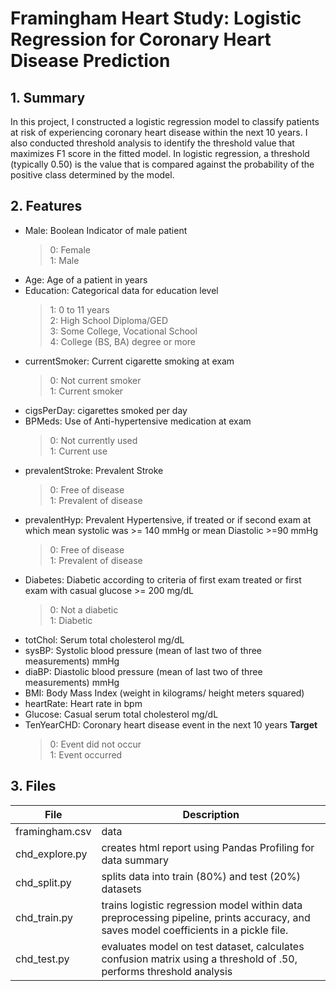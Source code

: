 # Framingham Heart Study: Logistic Regression for Coronary Heart Disease Prediction

## 1. Summary
In this project, I constructed a logistic regression model to classify patients at risk of experiencing coronary heart disease within the next 10 years. I also conducted threshold analysis to identify the threshold value that maximizes F1 score in the fitted model. In logistic regression, a threshold (typically 0.50) is the value that is compared against the probability of the positive class determined by the model.

## 2. Features
* Male: Boolean Indicator of male patient
  > 0: Female \
  > 1: Male
* Age: Age of a patient in years
* Education: Categorical data for education level
  > 1: 0 to 11 years \
  > 2: High School Diploma/GED \
  > 3: Some College, Vocational School \
  > 4: College (BS, BA) degree or more
* currentSmoker: Current cigarette smoking at exam
  > 0: Not current smoker \
  > 1: Current smoker
* cigsPerDay: cigarettes smoked per day
* BPMeds: Use of Anti-hypertensive medication at exam
  > 0: Not currently used \
  > 1: Current use
* prevalentStroke: Prevalent Stroke
  > 0: Free of disease \
  > 1: Prevalent of disease
* prevalentHyp: Prevalent Hypertensive, if treated or if second exam at which mean systolic was >= 140 mmHg or mean Diastolic >=90 mmHg
  > 0: Free of disease \
  > 1: Prevalent of disease
* Diabetes: Diabetic according to criteria of first exam treated or first exam with casual glucose >= 200 mg/dL
  > 0: Not a diabetic \
  > 1: Diabetic
* totChol: Serum total cholesterol mg/dL
* sysBP: Systolic blood pressure (mean of last two of three measurements) mmHg
* diaBP: Diastolic blood pressure (mean of last two of three measurements) mmHg
* BMI: Body Mass Index (weight in kilograms/ height meters squared)
* heartRate: Heart rate in bpm
* Glucose: Casual serum total cholesterol mg/dL
* TenYearCHD: Coronary heart disease event in the next 10 years **Target**
  > 0: Event did not occur \
  > 1: Event occurred

## 3. Files

File            | Description
----------------|-----------------
framingham.csv  | data
chd_explore.py  | creates html report using Pandas Profiling for data summary
chd_split.py    | splits data into train (80%) and test (20%) datasets 
chd_train.py    | trains logistic regression model within data preprocessing pipeline, prints accuracy, and saves model coefficients in a pickle file.  
chd_test.py     | evaluates model on test dataset, calculates confusion matrix using a threshold of .50, performs threshold analysis
